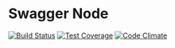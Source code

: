 # Swagger Node

[![Build Status][travis-badge]][travis-url]
[![Test Coverage][coverage-badge]][coverage-url]
[![Code Climate][codeclimate-badge]][codeclimate-url]

[travis-badge]: https://travis-ci.org/shreeramneupane/swagger-node.svg?branch=master
[coverage-badge]: https://codeclimate.com/github/shreeramneupane/swagger-node/badges/coverage.svg
[codeclimate-badge]: https://codeclimate.com/github/shreeramneupane/swagger-node/badges/gpa.svg
[travis-url]: https://travis-ci.org/shreeramneupane/swagger-node
[coverage-url]: https://codeclimate.com/github/shreeramneupane/swagger-node/coverage
[codeclimate-url]: https://codeclimate.com/github/shreeramneupane/swagger-node